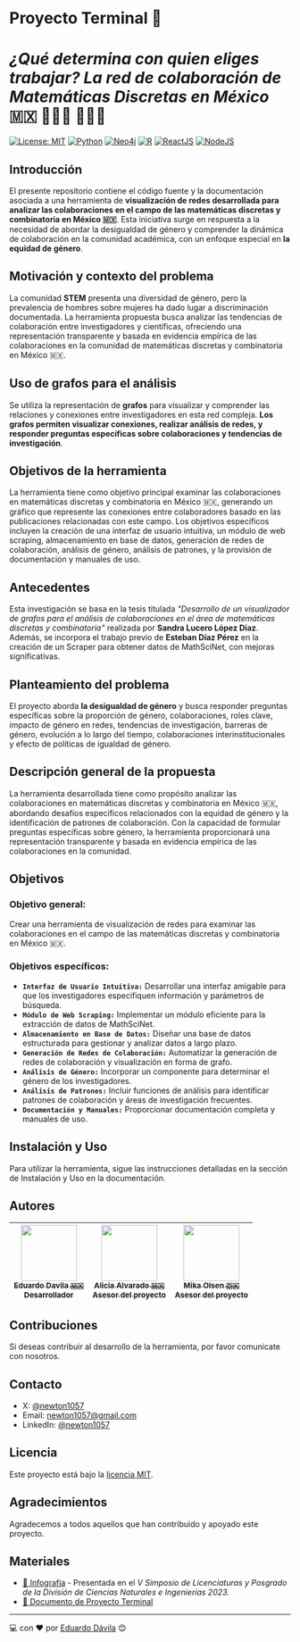 # Proyecto Terminal 🚀
# _¿Qué determina con quien eliges trabajar? La red de colaboración de Matemáticas Discretas en México_ 🇲🇽 🙋🏻‍♂️ 🙋🏻‍♀️

[![License: MIT](https://img.shields.io/badge/License-MIT-yellow.svg)](https://opensource.org/licenses/MIT)
[![Python](https://img.shields.io/badge/Python-v3.12.0-green?style=flat&logo=python&logoColor=ffffff)](https://www.python.org/)
[![Neo4j](https://img.shields.io/badge/Neo4j-4.4.28-green?style=flat&logo=neo4j&logoColor=ffffff)](https://neo4j.com/)
[![R](https://img.shields.io/badge/R-4.3.2-green?style=flat&logo=r&logoColor=ffffff)](https://www.r-project.org/)
[![ReactJS](https://img.shields.io/badge/ReactJS-18.2.0-green?style=flat&logo=react&logoColor=ffffff)](https://www.r-project.org/)
[![NodeJS](https://img.shields.io/badge/NodeJS-20.9.0-green?style=flat&logo=nodedotjs&logoColor=ffffff)](https://nodejs.org/en)

## Introducción
El presente repositorio contiene el código fuente y la documentación asociada a una herramienta de **visualización de redes desarrollada para analizar las colaboraciones en el campo de las matemáticas discretas y combinatoria en México 🇲🇽**. Esta iniciativa surge en respuesta a la necesidad de abordar la desigualdad de género y comprender la dinámica de colaboración en la comunidad académica, con un enfoque especial en **la equidad de género**.

## Motivación y contexto del problema
La comunidad **STEM** presenta una diversidad de género, pero la prevalencia de hombres sobre mujeres ha dado lugar a discriminación documentada. La herramienta propuesta busca analizar las tendencias de colaboración entre investigadores y científicas, ofreciendo una representación transparente y basada en evidencia empírica de las colaboraciones en la comunidad de matemáticas discretas y combinatoria en México 🇲🇽.

## Uso de grafos para el análisis
Se utiliza la representación de **grafos** para visualizar y comprender las relaciones y conexiones entre investigadores en esta red compleja. **Los grafos permiten visualizar conexiones, realizar análisis de redes, y responder preguntas específicas sobre colaboraciones y tendencias de investigación**.

## Objetivos de la herramienta
La herramienta tiene como objetivo principal examinar las colaboraciones en matemáticas discretas y combinatoria en México 🇲🇽, generando un gráfico que represente las conexiones entre colaboradores basado en las publicaciones relacionadas con este campo. Los objetivos específicos incluyen la creación de una interfaz de usuario intuitiva, un módulo de web scraping, almacenamiento en base de datos, generación de redes de colaboración, análisis de género, análisis de patrones, y la provisión de documentación y manuales de uso.

## Antecedentes
Esta investigación se basa en la tesis titulada _"Desarrollo de un visualizador de grafos para el análisis de colaboraciones en el área de matemáticas discretas y combinatoria"_ realizada por **Sandra Lucero López Díaz**. Además, se incorpora el trabajo previo de **Esteban Díaz Pérez** en la creación de un Scraper para obtener datos de MathSciNet, con mejoras significativas.

## Planteamiento del problema
El proyecto aborda **la desigualdad de género** y busca responder preguntas específicas sobre la proporción de género, colaboraciones, roles clave, impacto de género en redes, tendencias de investigación, barreras de género, evolución a lo largo del tiempo, colaboraciones interinstitucionales y efecto de políticas de igualdad de género.

## Descripción general de la propuesta
La herramienta desarrollada tiene como propósito analizar las colaboraciones en matemáticas discretas y combinatoria en México 🇲🇽, abordando desafíos específicos relacionados con la equidad de género y la identificación de patrones de colaboración. Con la capacidad de formular preguntas específicas sobre género, la herramienta proporcionará una representación transparente y basada en evidencia empírica de las colaboraciones en la comunidad.

## Objetivos
### Objetivo general:
Crear una herramienta de visualización de redes para examinar las colaboraciones en el campo de las matemáticas discretas y combinatoria en México 🇲🇽.

### Objetivos específicos:
- **`Interfaz de Usuario Intuitiva:`** Desarrollar una interfaz amigable para que los investigadores especifiquen información y parámetros de búsqueda.
- **`Módulo de Web Scraping:`** Implementar un módulo eficiente para la extracción de datos de MathSciNet.
- **`Almacenamiento en Base de Datos:`** Diseñar una base de datos estructurada para gestionar y analizar datos a largo plazo.
- **`Generación de Redes de Colaboración:`** Automatizar la generación de redes de colaboración y visualización en forma de grafo.
- **`Análisis de Género:`** Incorporar un componente para determinar el género de los investigadores.
- **`Análisis de Patrones:`** Incluir funciones de análisis para identificar patrones de colaboración y áreas de investigación frecuentes.
- **`Documentación y Manuales:`** Proporcionar documentación completa y manuales de uso.

## Instalación y Uso
Para utilizar la herramienta, sigue las instrucciones detalladas en la sección de Instalación y Uso en la documentación.

## Autores
| [<img src="https://res.cloudinary.com/drrtat4kn/image/upload/v1700517567/ProyectoTerminal/Authors/Author1.png" width=100><br><sub>Eduardo Davila 🇲🇽</sub><br><sub>Desarrollador</sub>](https://github.com/newton1057) | [<img src="https://res.cloudinary.com/drrtat4kn/image/upload/v1700518106/ProyectoTerminal/Authors/Alicia_Montserrat_Alvarado_Gonzalez.jpg" width=100><br><sub>Alicia Alvarado 🇲🇽</sub><br><sub>Asesor del proyecto</sub>](https://github.com/newton1057) | [<img src="https://res.cloudinary.com/drrtat4kn/image/upload/v1700518492/ProyectoTerminal/Authors/Mika_Olsen.jpg" width=100><br><sub>Mika Olsen 🇩🇰</sub><br><sub>Asesor del proyecto</sub>](https://github.com/genesysaluralatam) |
| :---: | :---: | :---: |

## Contribuciones
Si deseas contribuir al desarrollo de la herramienta, por favor comunícate con nosotros.

## Contacto
- X: [@newton1057](https://twitter.com/newton1057)
- Email: [newton1057@gmail.com](mailto:newton1057@gmail.com)
- LinkedIn: [@newton1057](https://www.linkedin.com/in/newton1057/)

## Licencia
Este proyecto está bajo la [licencia MIT](./LICENSE).

## Agradecimientos
Agradecemos a todos aquellos que han contribuido y apoyado este proyecto.

## Materiales
- [🌠 Infografía](https://drive.google.com/file/d/1jjm1MoipqjMq8yjyiV_gINR_lCf_MYcC/view?usp=sharing) - Presentada en el _V Simposio de Licenciaturas y Posgrado de la División de Ciencias Naturales e Ingenierías 2023._
- [📄 Documento de Proyecto Terminal](https://drive.google.com/file/d/1jjm1MoipqjMq8yjyiV_gINR_lCf_MYcC/view?usp=sharing)

---
💻 con ❤️ por [Eduardo Dávila](https://github.com/newton1057) 😊
